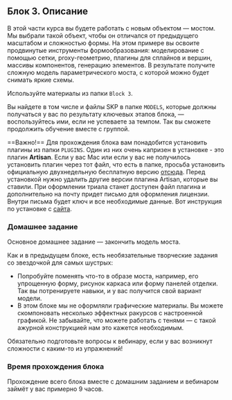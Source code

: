 ## Блок 3. Описание

В этой части курса вы будете работать с новым объектом — мостом. Мы выбрали такой объект, чтобы он отличался от предыдущего масштабом и сложностью формы. На этом примере вы освоите продвинутые инструменты формообразования: моделирование с помощью сетки, proxy-геометрию, плагины для сплайнов и вершин, массивы компонентов, генерацию элементов. В результате получите сложную модель параметрического моста, с которой можно будет снимать яркие схемы. 

Используйте материалы из папки `Block 3`.  

Вы найдете в том числе и файлы  SKP в папке `MODELS`, которые должны получаться у вас по результату ключевых этапов блока, — воспользуйтесь ими, если не успеваете за темпом. Так вы сможете продолжить обучение вместе с группой.

==Важно!== Для прохождения блока вам понадобится установить плагины из папки `PLUGINS`. Один из них очень капризен в установке - это плагин **Artisan**. Если у вас Mac или если у вас не получилось установить плагин через тот файл, что есть в папке, просьба установить официальную двухнедельную бесплатную версию [отсюда]( https://artisan4sketchup.com/). Перед установкой нужно удалить другие версии плагина Artisan, которые вы ставили. При оформлении триала станет доступен файл плагина и дополнительно на почту придет письмо для оформления лицензии. Внутри письма будет ключ  и все необходимые данные. Вот инструкция по установке с [сайта]( https://youtu.be/h0bzBByELOc).

### Домашнее задание

Основное домашнее задание — закончить модель моста.

Как и в предыдущем блоке, есть необязательные творческие задания со звездочкой для самых шустрых:

- Попробуйте поменять что-то в образе моста, например, его упрощенную форму, рисунок каркаса или форму панелей отделки. Так вы потренируете навыки, и у вас получится свой вариант модели.
- В этом блоке мы не оформляли графические материалы. Вы можете скомпоновать несколько эффектных ракурсов с настроенной графикой. Не забывайте, что можете работать с тенями — с такой ажурной конструкцией нам это кажется необходимым.

Обязательно подготовьте вопросы к вебинару, если у вас возникнут сложности с каким-то из упражнений!

### Время прохождения блока

Прохождение всего блока вместе с домашним заданием и вебинаром займёт у вас примерно 9 часов.